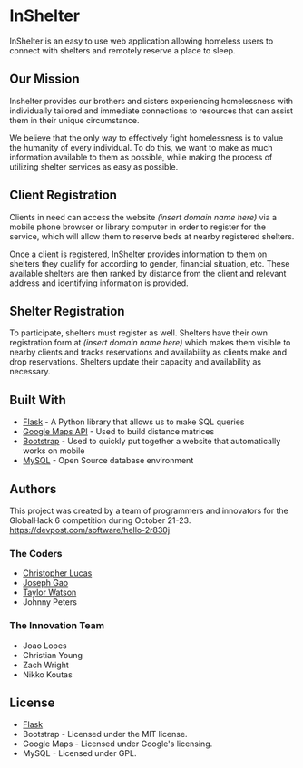 # InShelter

InShelter is an easy to use web application allowing homeless users to connect with shelters and remotely reserve a place to sleep.

## Our Mission

Inshelter provides our brothers and sisters experiencing homelessness with individually tailored and immediate connections to resources that can assist them in their unique circumstance.

We believe that the only way to effectively fight homelessness is to value the humanity of every individual. To do this, we want to make as much information available to them as possible, while making the process of utilizing shelter services as easy as possible.

## Client Registration

Clients in need can access the website *(insert domain name here)* via a mobile phone browser or library computer in order to register for the service, which will allow them to reserve beds at nearby registered shelters.

Once a client is registered, InShelter provides information to them on shelters they qualify for according to gender, financial situation, etc. These available shelters are then ranked by distance from the client and relevant address and identifying information is provided.

## Shelter Registration

To participate, shelters must register as well. Shelters have their own registration form at *(insert domain name here)* which makes them visible to nearby clients and tracks reservations and availability as clients make and drop reservations. Shelters update their capacity and availability as necessary.

## Built With

* [Flask](http://flask.pocoo.org/) - A Python library that allows us to make SQL queries
* [Google Maps API](https://developers.google.com/maps/) - Used to build distance matrices
* [Bootstrap](http://getbootstrap.com/) - Used to quickly put together a website that automatically works on mobile
* [MySQL](http://www.mysql.com/) - Open Source database environment

## Authors

This project was created by a team of programmers and innovators for the GlobalHack 6 competition during October 21-23. https://devpost.com/software/hello-2r830j

### The Coders
* [Christopher Lucas](https://github.com/cwlucas41)
* [Joseph Gao](https://github.com/jgao18)
* [Taylor Watson](https://github.com/TEWatson)
* Johnny Peters

### The Innovation Team
* Joao Lopes
* Christian Young
* Zach Wright
* Nikko Koutas

## License

* [Flask](http://flask.pocoo.org/docs/0.11/license/#flask-license)
* Bootstrap - Licensed under the MIT license.
* Google Maps - Licensed under Google's licensing.
* MySQL - Licensed under GPL.
